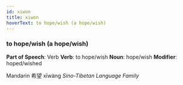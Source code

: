 ```yaml
---
id: xiwon
title: xiwon
hoverText: to hope/wish (a hope/wish)
---
```


### to hope/wish (a hope/wish)

**Part of Speech**: Verb
**Verb**: to hope/wish
**Noun**: hope/wish
**Modifier**: hoped/wished

Mandarin 希望 xīwàng 
*Sino-Tibetan Language Family*